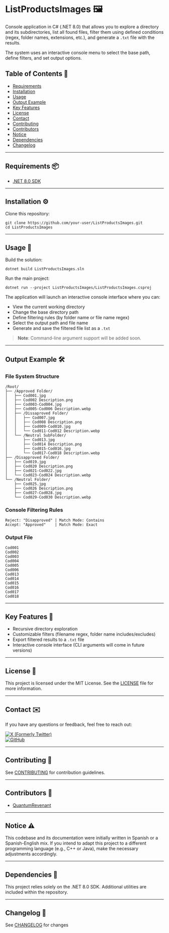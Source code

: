 # ListProductsImages 🖼️

Console application in C# (.NET 8.0) that allows you to explore a directory and its subdirectories, list all found files, filter them using defined conditions (regex, folder names, extensions, etc.), and generate a `.txt` file with the results.

The system uses an interactive console menu to select the base path, define filters, and set output options.

## Table of Contents 📜

- [Requirements](#requirements-📦)  
- [Installation](#installation-⚙️)  
- [Usage](#usage-🚀)  
- [Output Example](#output-example-🛠️)  
- [Key Features](#key-features-📁)  
- [License](#license-📝)  
- [Contact](#contact-✉️)  
- [Contributing](#contributing-🤝)  
- [Contributors](#contributors-👥)  
- [Notice](#notice-⚠️)  
- [Dependencies](#dependencies-🧩)  
- [Changelog](#changelog-📘)

---

## Requirements 📦

- [.NET 8.0 SDK](https://dotnet.microsoft.com/download/dotnet/8.0)

---

## Installation ⚙️

Clone this repository:

```
git clone https://github.com/your-user/ListProductsImages.git
cd ListProductsImages
```

---

## Usage 🚀

Build the solution:

```
dotnet build ListProductsImages.sln
```

Run the main project:

```
dotnet run --project ListProductsImages/ListProductsImages.csproj
```

The application will launch an interactive console interface where you can:

- View the current working directory
- Change the base directory path
- Define filtering rules (by folder name or file name regex)
- Select the output path and file name
- Generate and save the filtered file list as a `.txt`

> **Note**: Command-line argument support will be added soon.

---

## Output Example 🛠️

### File System Structure

```
/Root/
├── /Approved Folder/
│   ├── Cod001.jpg
│   ├── Cod002 Description.png
│   ├── Cod003-Cod004.jpg
│   ├── Cod005-Cod006 Description.webp
│   ├── /Dissaproved Folder/
│   │   ├── Cod007.jpg
│   │   ├── Cod008 Description.png
│   │   ├── Cod009-Cod010.jpg
│   │   └── Cod011-Cod012 Description.webp
│   └── /Neutral SubFolder/
│       ├── Cod013.jpg
│       ├── Cod014 Description.png
│       ├── Cod015-Cod016.jpg
│       └── Cod017-Cod018 Description.webp
├── /Disapproved Folder/
│   ├── Cod019.jpg
│   ├── Cod020 Description.png
│   ├── Cod021-Cod022.jpg
│   └── Cod023-Cod024 Description.webp
└── /Neutral Folder/
    ├── Cod025.jpg
    ├── Cod026 Description.png
    ├── Cod027-Cod028.jpg
    └── Cod029-Cod030 Description.webp
```

### Console Filtering Rules

```
Reject: "Disapproved" | Match Mode: Contains  
Accept: "Approved"    | Match Mode: Exact
```

### Output File

```
Cod001
Cod002
Cod003
Cod004
Cod005
Cod006
Cod013
Cod014
Cod015
Cod016
Cod017
Cod018
```

---

## Key Features 📁

- Recursive directory exploration
- Customizable filters (filename regex, folder name includes/excludes)
- Export filtered results to a `.txt` file
- Interactive console interface (CLI arguments will come in future versions)

---

## License 📝

This project is licensed under the MIT License. See the [LICENSE](LICENSE) file for more information.

---

## Contact ✉️

If you have any questions or feedback, feel free to reach out:

[![X (Formerly Twitter)](https://img.shields.io/badge/X_(Twitter)%09--%40QuantumRevenant-%23000000.svg?logo=X&logoColor=white)](https://twitter.com/QuantumRevenant)  
[![GitHub](https://img.shields.io/badge/GitHub%09--%40QuantumRevenant-%23121011.svg?logo=github&logoColor=white)](https://github.com/QuantumRevenant)

---

## Contributing 🤝

See [CONTRIBUTING](CONTRIBUTING.md) for contribution guidelines.

---

## Contributors 👥

- [QuantumRevenant](https://github.com/QuantumRevenant)

---

## Notice ⚠️

This codebase and its documentation were initially written in Spanish or a Spanish-English mix. If you intend to adapt this project to a different programming language (e.g., C++ or Java), make the necessary adjustments accordingly.

---

## Dependencies 🧩

This project relies solely on the .NET 8.0 SDK. Additional utilities are included within the repository.

---

## Changelog 📘

See [CHANGELOG](CHANGELOG.md) for changes
